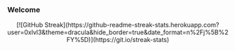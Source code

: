 ### Welcome
<div align="center">
    [![GitHub Streak](https://github-readme-streak-stats.herokuapp.com?user=0xlvl3&theme=dracula&hide_border=true&date_format=n%2Fj%5B%2FY%5D)](https://git.io/streak-stats)
</div>
